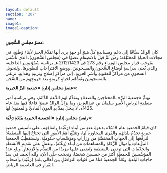 ```yaml
---
layout: default
section: '207'
name:
image1: 
image1-caption: 
---
```

**عضوُ مجلسِ السُّجونِ:**

كان الوالدُ سبَّاقًا إلى دَعْمِ ومساندةِ كلِّ هيئةٍ أو جهةٍ يرى أنها تقدِّمُ الخيرَ لأبناءِ وَطَنِهِ، في مجالات الحياةِ المختَلِفَة؛ ومن ثَمَّ قبِلَ بالانضِمامِ عضوًا في (مجلس السُّجون)، الذي تأسَّس بمُوجب قرار مجلس الوزراء رقم 273 في 2/12/1423 هـ برئاسة سُمُوّ وزير الداخلية، والذي يُعنى بدراسةِ أوضاعِ السُّجونِ والمسجونينَ، ووضعِ الاقتراحاتِ لتطويرِها، ولتحويلِ السجونِ من مراكزَ للعقوبةِ وأَسْرِ الحريةِ، إلى مراكزِ إصلاحٍ وتربيةٍ وهدايةٍ، ترتقي بالمسجونينَ وتُعِدُّهُم لحياةٍ كريمةٍ بعد خروجِهِم من السِّجن.

**عضوُ مجلسِ إدارةِ «جمعيةِ البرِّ الخيرية»:**

تهتمُّ «جمعيةُ البِرِّ» بالمحتاجينَ والضعفاءِ وتقدِّمُ لهم الدَّعمَ الدَّائمَ، وهي برئاسةِ أمير منطقةِ الرياضِ الأميرِ سلمانَ بنِ عبدِالعزيز، وما يزالُ الوالدُ عضوًا فاعلاً فيها منذ عام 1425ه، لا يبخَلُ بمدِّ يدِ العونِ الماديِّ والمعنويِّ لها.

**رئيسُ مجلسِ إدارةِ «الجمعيةِ الخيريةِ ببَلدَةِ رَغْبَة»:**

كان قيامُ الجمعيةِ عام 1418ه بدعوةِ عددٍ من أبناء (رَغْبَة) واتفاقِهم، على تأسيسِ جمعيةٍ خيريةٍ تخدُمُ بلدتَهُم والقُرى المجاورةَ لها، وتتَتبَّعُ أهمَّ الأمورِ التي تحتاجُ إليها المنطقةُ؛ لترفَعَها إلى الجهاتِ المختصَّةِ من وِزاراتٍ ومؤسَّساتٍ حكوميَّة. وتستقطِبُ الجمعيةُ التبرُّعاتِ وأموالَ الزَّكاةِ والمساهماتِ من أبناء (رَغْبَة)، وتعملُ على تقديمِ الأنشطةِ والخِدْماتِ التي ترتقي بالمنطقةِ وتُضفي عليها مزيدًا من التقدُّم والازدِهارِ. وبلغ عددُ المؤسِّسينَ للجمعيَّةِ أكثرَ من خمسينَ شخصًا، ونجحَت حتَّى الآنَ، ولله الحمد في سدِّ حاجاتِ البلدةِ. وتُعَدُّ الجمعيةُ قناةً من قَنَواتِ التواصُلِ بين أهالي بلدةِ (رَغْبَة) وأصحابِ القَرارِ في العاصمةِ الرياض.
